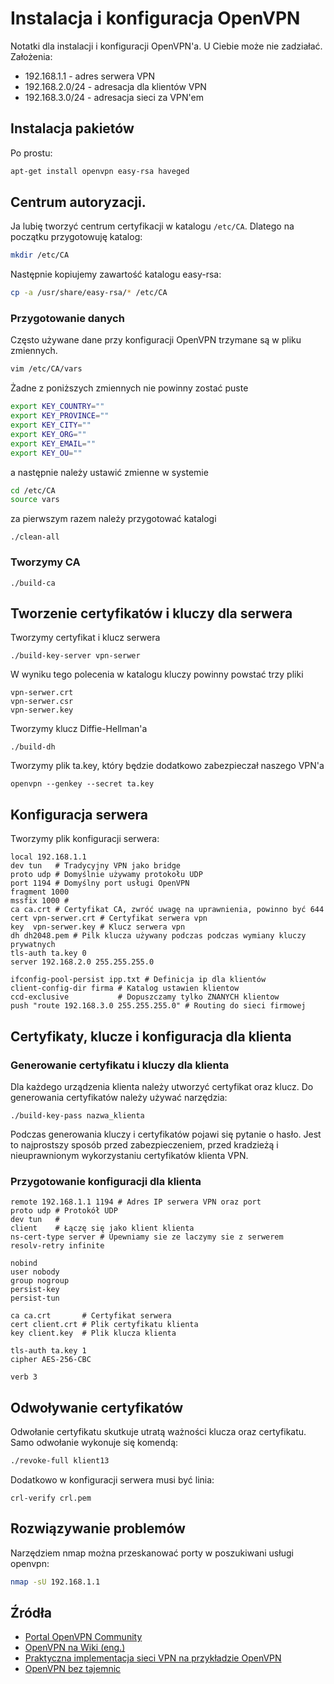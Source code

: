 # Instalacja i konfiguracja OpenVPN

Notatki dla instalacji i konfiguracji OpenVPN'a. U Ciebie może nie zadziałać.
Założenia:
* 192.168.1.1 - adres serwera VPN
* 192.168.2.0/24 - adresacja dla klientów VPN
* 192.168.3.0/24 - adresacja sieci za VPN'em

## Instalacja pakietów

Po prostu:
```sh
apt-get install openvpn easy-rsa haveged
```

## Centrum autoryzacji.

Ja lubię tworzyć centrum certyfikacji w katalogu `/etc/CA`.
Dlatego na początku przygotowuję katalog:
```sh
mkdir /etc/CA
```
Następnie kopiujemy zawartość katalogu easy-rsa:
```sh
cp -a /usr/share/easy-rsa/* /etc/CA
```

### Przygotowanie danych

Często używane dane przy konfiguracji OpenVPN trzymane są w pliku zmiennych.

```sh
vim /etc/CA/vars
```

Żadne z poniższych zmiennych nie powinny zostać puste
```sh
export KEY_COUNTRY=""
export KEY_PROVINCE=""
export KEY_CITY=""
export KEY_ORG=""
export KEY_EMAIL=""
export KEY_OU=""
```

a następnie należy ustawić zmienne w systemie
```sh
cd /etc/CA
source vars
```
za pierwszym razem należy przygotować katalogi
```
./clean-all
```
### Tworzymy CA

```
./build-ca
```

## Tworzenie certyfikatów i kluczy dla serwera

Tworzymy certyfikat i klucz serwera
```
./build-key-server vpn-serwer
```
W wyniku tego polecenia w katalogu kluczy powinny powstać trzy pliki
```
vpn-serwer.crt
vpn-serwer.csr
vpn-serwer.key
```

Tworzymy klucz Diffie-Hellman'a
```
./build-dh
```

Tworzymy plik ta.key, który będzie dodatkowo zabezpieczał naszego VPN'a 
```
openvpn --genkey --secret ta.key
```

## Konfiguracja serwera

Tworzymy plik konfiguracji serwera:

```
local 192.168.1.1
dev tun   # Tradycyjny VPN jako bridge
proto udp # Domyślnie używamy protokołu UDP
port 1194 # Domyślny port usługi OpenVPN
fragment 1000
mssfix 1000 #
ca ca.crt # Certyfikat CA, zwróć uwagę na uprawnienia, powinno być 644
cert vpn-serwer.crt # Certyfikat serwera vpn
key  vpn-serwer.key # Klucz serwera vpn
dh dh2048.pem # Pilk klucza używany podczas podczas wymiany kluczy prywatnych
tls-auth ta.key 0
server 192.168.2.0 255.255.255.0

ifconfig-pool-persist ipp.txt # Definicja ip dla klientów
client-config-dir firma # Katalog ustawien klientow
ccd-exclusive           # Dopuszczamy tylko ZNANYCH klientow
push "route 192.168.3.0 255.255.255.0" # Routing do sieci firmowej

```

## Certyfikaty, klucze i konfiguracja dla klienta

### Generowanie certyfikatu i kluczy dla klienta
Dla każdego urządzenia klienta należy utworzyć certyfikat oraz klucz.
Do generowania certyfikatów należy używać narzędzia:
```
./build-key-pass nazwa_klienta
```
Podczas generowania kluczy i certyfikatów pojawi się pytanie o hasło.
Jest to najprostszy sposób przed zabezpieczeniem, przed kradzieżą
i nieuprawnionym wykorzystaniu certyfikatów klienta VPN.

### Przygotowanie konfiguracji dla klienta


```
remote 192.168.1.1 1194 # Adres IP serwera VPN oraz port
proto udp # Protokół UDP
dev tun   # 
client    # Łączę się jako klient klienta
ns-cert-type server # Upewniamy sie ze laczymy sie z serwerem
resolv-retry infinite

nobind
user nobody
group nogroup
persist-key
persist-tun

ca ca.crt       # Certyfikat serwera
cert client.crt # Plik certyfikatu klienta
key client.key  # Plik klucza klienta
 
tls-auth ta.key 1
cipher AES-256-CBC

verb 3
```
## Odwoływanie certyfikatów

Odwołanie certyfikatu skutkuje utratą ważności klucza oraz certyfikatu.
Samo odwołanie wykonuje się komendą:
```sh
./revoke-full klient13
```

Dodatkowo w konfiguracji serwera musi być linia:
```
crl-verify crl.pem
```

## Rozwiązywanie problemów

Narzędziem nmap można przeskanować porty w poszukiwani usługi openvpn:
```sh
nmap -sU 192.168.1.1 
```

## Źródła
* [Portal OpenVPN Community](https://openvpn.net/index.php/open-source.html)
* [OpenVPN na Wiki (eng.)](https://en.wikipedia.org/wiki/OpenVPN)
* [Praktyczna implementacja sieci VPN na przykładzie OpenVPN](http://sekurak.pl/praktyczna-implementacja-sieci-vpn-na-przykladzie-openvpn/)
* [OpenVPN bez tajemnic](https://badsector.pl/w-praktyce/artykuly/openvpn-bez-tajemnic-cz-i.121.html)
